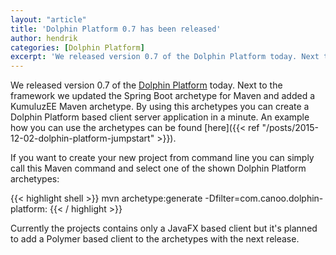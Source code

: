```yaml
---
layout: "article"
title: 'Dolphin Platform 0.7 has been released'
author: hendrik
categories: [Dolphin Platform]
excerpt: 'We released version 0.7 of the Dolphin Platform today. Next to the framework we updated the Spring Boot archetype for Maven and added a KumuluzEE Maven archetype.'
---
```

We released version 0.7 of the [Dolphin Platform](http://www.dolphin-platform.io) today. Next to the framework we updated the Spring Boot archetype for Maven and added a KumuluzEE Maven archetype. By using this archetypes you can create a Dolphin Platform based client server application in a minute. An example how you can use the archetypes can be found [here]({{< ref "/posts/2015-12-02-dolphin-platform-jumpstart" >}}).

If you want to create your new project from command line you can simply call this Maven command and select one of the shown Dolphin Platform archetypes:

{{< highlight shell >}}
mvn archetype:generate -Dfilter=com.canoo.dolphin-platform:
{{< / highlight >}}

Currently the projects contains only a JavaFX based client but it's planned to add a Polymer based client to the archetypes with the next release.
